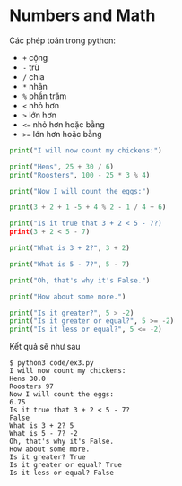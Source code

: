 # Numbers and Math

Các phép toán trong python:

- `+` cộng
- `-` trừ
- `/` chia
- `*` nhân
- `%` phần trăm
- `<` nhỏ hơn
- `>` lớn hơn
- `<=` nhỏ hơn hoặc bằng
- `>=` lớn hơn hoặc bằng

```py
print("I will now count my chickens:")

print("Hens", 25 + 30 / 6)
print("Roosters", 100 - 25 * 3 % 4)

print("Now I will count the eggs:")

print(3 + 2 + 1 -5 + 4 % 2 - 1 / 4 + 6)

print("Is it true that 3 + 2 < 5 - 7?)
print(3 + 2 < 5 - 7)

print("What is 3 + 2?", 3 + 2)

print("What is 5 - 7?", 5 - 7)

print("Oh, that's why it's False.")

print("How about some more.")

print("Is it greater?", 5 > -2)
print("Is it greater or equal?", 5 >= -2)
print("Is it less or equal?", 5 <= -2)
```

Kết quả sẽ như sau

```
$ python3 code/ex3.py
I will now count my chickens:
Hens 30.0
Roosters 97
Now I will count the eggs:
6.75
Is it true that 3 + 2 < 5 - 7?
False
What is 3 + 2? 5
What is 5 - 7? -2
Oh, that's why it's False.
How about some more.
Is it greater? True
Is it greater or equal? True
Is it less or equal? False
```

